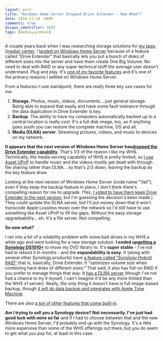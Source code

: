 ```yaml
---
layout: post
title: "Windows Home Server Dropped Drive Extender - Now What?"
date: 2010-11-24 -0800
comments: true
disqus_identifier: 1682
tags: [media,windows]
---
```

A couple years back when I was researching storage solutions for [my
tags: [media]
center](/archive/2008/09/30/overview-of-my-media-center-solution.aspx),
I [landed on Windows Home
Server](/archive/2008/08/25/windows-home-server-first-impressions.aspx)
because of a feature called "Drive Extender" that basically lets you put
a bunch of disks of different sizes into the server and have them create
One Big Volume. No need to deal with RAID or any super technical stuff
the average user doesn't understand. Plug and play. It's [one of my
favorite
features](/archive/2009/10/26/one-year-retrospective-with-windows-home-server.aspx)
and it's one of the primary reasons I settled on Windows Home Server.

From a features-I-use standpoint, there are really three key use cases
for me:

1.  **Storage**. Photos, music, videos, documents... just general
    storage. Being able to expand that easily and have some fault
    tolerance through the data duplication in Drive Extender is key.
2.  **Backup**. The ability to have my computers automatically backed up
    to a central location is really cool. It's a full disk image, too,
    so if anything goes south you can restore the complete machine, OS
    and all.
3.  **Media (DLNA) server**. Streaming pictures, videos, and music to
    devices on my network.

**It appears that the next version of Windows Home Server
has**[**dropped the Drive Extender
capability**](http://www.mediasmartserver.net/2010/11/23/microsoft-announces-removal-of-drive-extender-from-windows-home-server/)**.**
That's 1/3 of the reason I like my WHS. Technically, the media serving
capability of WHS is pretty limited, so [I use Asset
UPnP](/archive/2009/08/11/stream-more-music-from-windows-home-server-with-asset-upnp.aspx)
to handle music and the videos mostly get dealt with through file
sharing rather than DLNA... so that's 2/3 down, leaving the backup as
the key feature draw.

Looking at the next version of Windows Home Server (code name "Vail"),
even if they keep the backup feature in place, I don't think there's
compelling reason for me to upgrade. (Yes, [I voted to have them keep
Drive Extender in the next
version](https://connect.microsoft.com/WindowsHomeServer/feedback/details/624029/add-drive-extender-back-to-vail?wa=wsignin1.0),
but I'm guessing the decision's been made.) They could update the DLNA
server, but I'll put money down that it won't transcode Apple Lossless
music over the network so I'd still have to use something like Asset
UPnP to fill the gaps. Without the easy storage upgradeability... eh.
It's a file server. Not compelling.

**So now what?**

I ran into a bit of a reliability problem with some bad drives in my WHS
a while ago and went looking for a new storage solution. **I ended
up**[**getting a Synology
DS1010+**](/archive/2010/05/20/moving-to-a-synology-ds1010.aspx) to move
my DVD library to. It's **super stable** - I've not had to reboot it in
months - and the **expandability is easy**. It (along with several other
Synology products) have [a feature called "Synology Hybrid
RAID"](http://www.synology.com/us/products/features/Volume_Management.php)
that is, basically, Drive Extender. It "optimizes volume size when
combining hard disks of different sizes." That said, it also has full-on
RAID if you prefer to manage things that way. It [has a DLNA
server](http://www.synology.com/us/products/features/DLNA.php) (though
I've not had a chance to try it myself, I can't imagine it'd be any more
limited than the WHS v1 server). Really, the only thing it doesn't have
is full image-based backup, though [it will do data backup and
integrates with Apple Time
Machine](http://www.synology.com/us/products/features/backup_desktop.php).

There are also [a ton of other features that come
built-in](http://www.synology.com/us/products/features/index.php).

**Am I trying to sell you a Synology device? Not necessarily. I've just
had good luck with mine so far** and if I had to choose between that and
the new Windows Home Server, I'd probably end up with the Synology. It's
a little more expensive than some of the WHS offerings out there, but
you do seem to get what you pay for, at least in this case.

